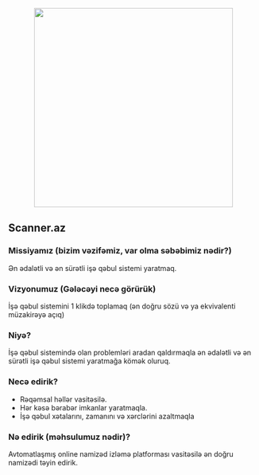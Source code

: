 <p align="center"><a href="https://scanner.az" target="_blank"><img src="https://raw.githubusercontent.com/laravel/art/master/logo-lockup/5%20SVG/2%20CMYK/1%20Full%20Color/laravel-logolockup-cmyk-red.svg" width="400"></a></p>

## Scanner.az

### Missiyamız (bizim vəzifəmiz, var olma səbəbimiz nədir?)

Ən ədalətli və ən sürətli işə qəbul sistemi yaratmaq.

### Vizyonumuz (Gələcəyi necə görürük)

İşə qəbul sistemini 1 klikdə toplamaq (ən doğru sözü və ya ekvivalenti müzakirəyə açıq)

### Niyə?

İşə qəbul sistemində olan problemləri aradan qaldırmaqla ən ədalətli və ən sürətli işə qəbul sistemi yaratmağa kömək oluruq.

### Necə edirik?

-   Rəqəmsal həllər vasitəsilə.
-   Hər kəsə bərabər imkanlar yaratmaqla.
-   İşə qəbul xətalarını, zamanını və xərclərini azaltmaqla

### Nə edirik (məhsulumuz nədir)?

Avtomatlaşmış online namizəd izləmə platforması vasitəsilə ən doğru namizədi təyin edirik.
